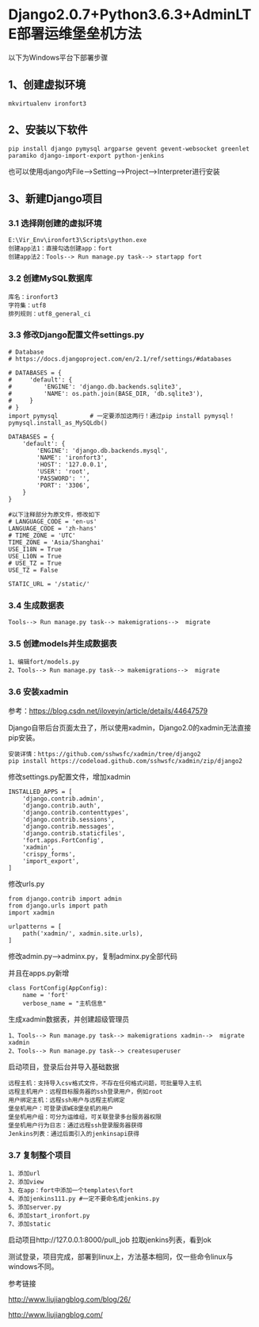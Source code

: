 # Django2.0.7+Python3.6.3+AdminLTE部署运维堡垒机方法

以下为Windows平台下部署步骤

## 1、创建虚拟环境

```
mkvirtualenv ironfort3
```

## 2、安装以下软件

```
pip install django pymysql argparse gevent gevent-websocket greenlet paramiko django-import-export python-jenkins
```

也可以使用django内File-->Setting-->Project-->Interpreter进行安装

## 3、新建Django项目

### 3.1 选择刚创建的虚拟环境

```
E:\Vir_Env\ironfort3\Scripts\python.exe
创建app法1：直接勾选创建app：fort
创建app法2：Tools--> Run manage.py task--> startapp fort
```

### 3.2 创建MySQL数据库

```
库名：ironfort3
字符集：utf8
排列规则：utf8_general_ci
```

### 3.3 修改Django配置文件settings.py

```
# Database
# https://docs.djangoproject.com/en/2.1/ref/settings/#databases

# DATABASES = {
#     'default': {
#         'ENGINE': 'django.db.backends.sqlite3',
#         'NAME': os.path.join(BASE_DIR, 'db.sqlite3'),
#     }
# }
import pymysql         # 一定要添加这两行！通过pip install pymysql！
pymysql.install_as_MySQLdb()

DATABASES = {
    'default': {
        'ENGINE': 'django.db.backends.mysql',
        'NAME': 'ironfort3',
        'HOST': '127.0.0.1',
        'USER': 'root',
        'PASSWORD': '',
        'PORT': '3306',
    }
}

#以下注释部分为原文件，修改如下
# LANGUAGE_CODE = 'en-us'
LANGUAGE_CODE = 'zh-hans'
# TIME_ZONE = 'UTC'
TIME_ZONE = 'Asia/Shanghai'
USE_I18N = True
USE_L10N = True
# USE_TZ = True
USE_TZ = False

STATIC_URL = '/static/'
```

### 3.4 生成数据表

```
Tools--> Run manage.py task--> makemigrations-->  migrate
```

### 3.5 创建models并生成数据表

```
1、编辑fort/models.py
2、Tools--> Run manage.py task--> makemigrations-->  migrate
```

### 3.6 安装xadmin

参考：https://blog.csdn.net/iloveyin/article/details/44647579

Django自带后台页面太丑了，所以使用xadmin，Django2.0的xadmin无法直接pip安装。

```
安装详情：https://github.com/sshwsfc/xadmin/tree/django2
pip install https://codeload.github.com/sshwsfc/xadmin/zip/django2
```

修改settings.py配置文件，增加xadmin

```
INSTALLED_APPS = [
    'django.contrib.admin',
    'django.contrib.auth',
    'django.contrib.contenttypes',
    'django.contrib.sessions',
    'django.contrib.messages',
    'django.contrib.staticfiles',
    'fort.apps.FortConfig',
    'xadmin',
    'crispy_forms',
    'import_export',
]
```

修改urls.py

```
from django.contrib import admin
from django.urls import path
import xadmin

urlpatterns = [
    path('xadmin/', xadmin.site.urls),
]
```

修改admin.py-->adminx.py，复制adminx.py全部代码

并且在apps.py新增

```
class FortConfig(AppConfig):
    name = 'fort'
    verbose_name = "主机信息"
```

生成xadmin数据表，并创建超级管理员

```
1、Tools--> Run manage.py task--> makemigrations xadmin-->  migrate xadmin
2、Tools--> Run manage.py task--> createsuperuser
```

启动项目，登录后台并导入基础数据

```
远程主机：支持导入csv格式文件，不存在任何格式问题，可批量导入主机
远程主机用户：远程目标服务器的ssh登录用户，例如root
用户绑定主机：远程ssh用户与远程主机绑定
堡垒机用户：可登录该WEB堡垒机的用户
堡垒机用户组：可分为运维组，可关联登录多台服务器权限
堡垒机用户行为日志：通过远程ssh登录服务器获得
Jenkins列表：通过后面引入的jenkinsapi获得
```

### 3.7 复制整个项目

```
1、添加url
2、添加view
3、在app：fort中添加一个templates\fort
4、添加jenkins111.py #一定不要命名成jenkins.py
5、添加server.py
6、添加start_ironfort.py
7、添加static
```

启动项目http://127.0.0.1:8000/pull_job 拉取jenkins列表，看到ok

测试登录，项目完成，部署到linux上，方法基本相同，仅一些命令linux与windows不同。





参考链接

http://www.liujiangblog.com/blog/26/

http://www.liujiangblog.com/